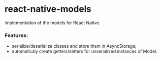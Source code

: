 # react-native-models
Implementation of the models for React Native.

### Features:
- serialize/deserialize classes and store them in AsyncStorage;
- automaticaly create getters/setters for unserialized instances of Model.
